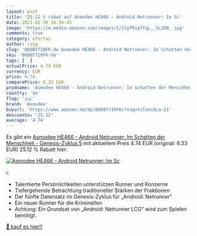 ```yaml
---
layout: post
title: '25.12 % rabat auf Asmodee HE466 - Android Netrunner: Im Sc'
date: 2021-01-30 16:34:45
image: 'https://m.media-amazon.com/images/I/51yPRig7tqL._SL200_.jpg'
comments: true
category: ofertas
author: ring
slug: 'B00BY7I0FK-de Asmodee HE466 - Android Netrunner: Im Schatten der...'
sku: 'B00BY7I0FK-de'
tags: [  ]
actualPrice: 4.74 EUR
currency: EUR
price: 4.74
comparePrice: 6.33 EUR
prodname: 'Asmodee HE466 - Android Netrunner: Im Schatten der Menschheit - Genesis-Zyklus 5'
country: 'de'
flag: '🇩🇪'
brand: 'Asmodee'
buyurl: 'https://www.amazon.de/dp/B00BY7I0FK/?tag=tolees0ca-21'
descuento: '25.12'
average: '4.74'
---
```


Es gibt ein [Asmodee HE466 - Android Netrunner: Im Schatten der Menschheit - Genesis-Zyklus 5](https://www.amazon.de/dp/B00BY7I0FK/?tag=tolees0ca-21) mit aktuellem Preis 4.74 EUR (original: 6.33 EUR) 25.12 % Rabatt hier:

[![Asmodee HE466 - Android Netrunner: Im Sc](https://m.media-amazon.com/images/I/51yPRig7tqL._SL200_.jpg)](https://www.amazon.de/dp/B00BY7I0FK/?tag=tolees0ca-21)

ℹ️:

- Talentierte Persönlichkeiten unterstützen Runner und Konzerne
- Tiefergehende Betrachtung traditioneller Stärken der Fraktionen
- Der fünfte Datensatz im Genesis-Zyklus für „Android: Netrunner“
- Ein neuer Runner für die Kriminellen
- Achtung: Ein Grundset von „Android: Netrunner LCG“ wird zum Spielen benötigt.

[🛒 kauf es hier!!](https://www.amazon.de/dp/B00BY7I0FK/?tag=tolees0ca-21)
